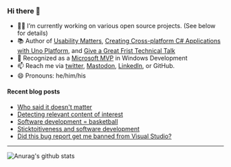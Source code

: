 ### Hi there 👋

- 👨‍💻 I’m currently working on various open source projects. (See below for details)
- 📚 Author of [Usability Matters](https://www.manning.com/books/usability-matters?a_aid=mrlacey), [Creating Cross-platform C# Applications with Uno Platform](https://www.packtpub.com/product/creating-cross-platform-c-applications-with-uno-platform/9781801078498), and [Give a Great Frist Technical Talk](https://amzn.to/3XQ82gY)
- 🏅 Recognized as a [Microsoft MVP](https://mvp.microsoft.com/en-us/PublicProfile/5001397?fullName=Matt%20Lacey) in Windows Development
- 📫 Reach me via [twitter](https://twitter.com/mrlacey), <a rel="me" href="https://fosstodon.org/@mrlacey">Mastodon</a>, [LinkedIn](https://www.linkedin.com/in/mrlacey), or GitHub.
- 😄 Pronouns: he/him/his

<!--
**mrlacey/mrlacey** is a ✨ _special_ ✨ repository because its `README.md` (this file) appears on your GitHub profile.

Here are some ideas to get you started:

- 🔭 I’m currently working on ...
- 🌱 I’m currently learning ...
- 👯 I’m looking to collaborate on ...
- 🤔 I’m looking for help with ...
- 💬 Ask me about ...
- 📫 How to reach me: ...
- 😄 Pronouns: ...
- ⚡ Fun fact: ...
-->

#### Recent blog posts
<!-- BLOG-POST-LIST:START -->
- [Who said it doesn&#39;t matter](https://www.mrlacey.com/2024/03/who-said-it-doesnt-matter.html)
- [Detecting relevant content of interest](https://www.mrlacey.com/2024/03/detecting-relevant-content-of-interest.html)
- [Software development = basketball](https://www.mrlacey.com/2024/03/software-development-basketball.html)
- [Sticktoitiveness and software development](https://www.mrlacey.com/2024/03/sticktoitiveness-and-software.html)
- [Did this bug report get me banned from Visual Studio?](https://www.mrlacey.com/2024/03/did-this-bug-report-get-me-banned-from.html)
<!-- BLOG-POST-LIST:END -->

---

![Anurag's github stats](https://github-readme-stats.vercel.app/api?username=mrlacey&count_private=true&show_icons=true)
